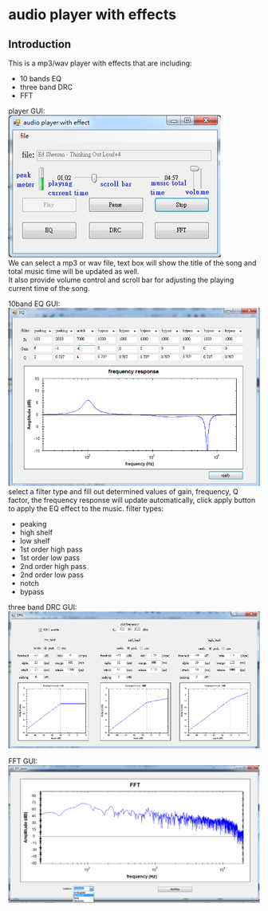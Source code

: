 # audio player with effects

## Introduction
This is a mp3/wav player with effects that are including:
- 10 bands EQ
- three band DRC
- FFT

player GUI:    
![Alt text](https://github.com/heyheychen/audio-player-with-effects/blob/master/pic/audioplayer_marked.png?raw=true)    
We can select a mp3 or wav file, text box will show the title of the song and total music time will be updated as well.   
It also provide volume control and scroll bar for adjusting the playing current time of the song.   

10band EQ GUI:    
![Alt text](https://github.com/heyheychen/audio-player-with-effects/blob/master/pic/EQ.png?raw=true)  
select a filter type and fill out determined values of gain, frequency, Q factor, the frequency response will update automatically, click apply button to apply the EQ effect to the music.
filter types:   
- peaking
- high shelf
- low shelf
- 1st order high pass
- 1st order low pass
- 2nd order high pass
- 2nd order low pass
- notch
- bypass    

three band DRC GUI:   
![Alt text](https://github.com/heyheychen/audio-player-with-effects/blob/master/pic/MBDRC.png?raw=true)  

FFT GUI:    
![Alt text](https://github.com/heyheychen/audio-player-with-effects/blob/master/pic/FFT.png?raw=true)  
